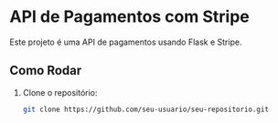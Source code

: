 # API de Pagamentos com Stripe

Este projeto é uma API de pagamentos usando Flask e Stripe.

## Como Rodar

1. Clone o repositório:
   ```bash
   git clone https://github.com/seu-usuario/seu-repositorio.git